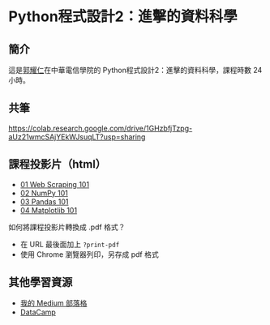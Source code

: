 # Python程式設計2：進擊的資料科學

## 簡介

這是[郭耀仁](https://www.facebook.com/yaojen.kuo.1)在中華電信學院的 Python程式設計2：進擊的資料科學，課程時數 24 小時。

<!--

## 課堂互動工具（Event Code:2873）

<https://www.sli.do/>

-->

## 共筆

<https://colab.research.google.com/drive/1GHzbfjTzpg-aUz21wmcSAjYEkWJsuqLT?usp=sharing>

## 課程投影片（html）

- [01 Web Scraping 101](https://yaojenkuo.io/python_4_ds/03-web-scraping-101.slides.html)
- [02 NumPy 101](https://yaojenkuo.io/python_4_ds/04-numpy-101.slides.html)
- [03 Pandas 101](https://yaojenkuo.io/python_4_ds/05-pandas-101.slides.html)
- [04 Matplotlib 101](https://yaojenkuo.io/python_4_ds/07-matplotlib-101.slides.html)

<!--

- [05 Introduction to Machine Learning](https://yaojenkuo.io/pyml-101/02-intro.slides.html)
- [06 Sklearn 101](https://yaojenkuo.io/pyml-101/03-sklearn-101.slides.html)
- [07 Regression 101](https://yaojenkuo.io/pyml-101/04-regression-101.slides.html)
- [08 Gradient Descent 101](https://yaojenkuo.io/pyml-101/05-gradient-descent.slides.html)
- [09 Classification 101](https://yaojenkuo.io/pyml-101/06-classification-101.slides.html)

-->

如何將課程投影片轉換成 .pdf 格式？
- 在 URL 最後面加上 `?print-pdf`
- 使用 Chrome 瀏覽器列印，另存成 pdf 格式

## 其他學習資源

- [我的 Medium 部落格](https://medium.com/datainpoint)
- [DataCamp](https://www.datacamp.com?tap_a=5644-dce66f&tap_s=194899-1fb421&utm_medium=affiliate&utm_source=tonykuo)